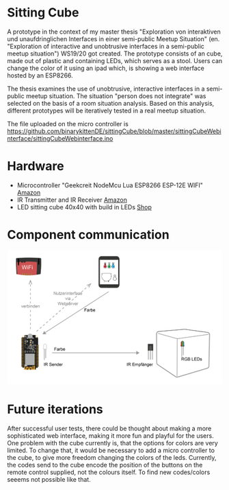 # Sitting Cube
A prototype in the context of my master thesis "Exploration von interaktiven und unaufdringlichen Interfaces in einer semi-public Meetup Situation" (en. "Exploration of interactive and unobtrusive interfaces in a semi-public meetup situation") WS19/20 got created.
The prototype consists of an cube, made out of plastic and containing LEDs, which serves as a stool. Users can change the color of it using an ipad which, is showing a web interface hosted by an ESP8266.

The thesis examines the use of unobtrusive, interactive interfaces in a semi-public meetup situation. The situation "person does not integrate" was selected on the basis of a room situation analysis. Based on this analysis, different prototypes will be iteratively tested in a real meetup situation.

The file uploaded on the micro controller is https://github.com/binarykittenDE/sittingCube/blob/master/sittingCubeWebinterface/sittingCubeWebinterface.ino

# Hardware
- Microcontroller "Geekcreit NodeMcu Lua ESP8266 ESP-12E WIFI" [Amazon](https://www.amazon.de/gp/product/B018E741G4/ref=ppx_yo_dt_b_asin_title_o05_s00?ie=UTF8&psc=1)
- IR Transmitter and IR Receiver [Amazon](https://www.amazon.de/gp/product/B07BFNGF53/ref=ppx_yo_dt_b_asin_title_o01_s00?ie=UTF8&psc=1)
- LED sitting cube 40x40 with build in LEDs [Shop](https://www.pkgreen.de/products/40cm-led-wurfel-sitz-hocker)

# Component communication
![component overview graphic](img/sitting_cube_communication_schaubild-01.png)

# Future iterations
After successful user tests, there could be thought about making a more sophisticated web interface, making it more fun and playful for the users. One problem with the cube currently is, that the options for colors are very limited. 
To change that, it would be necessary to add a micro controller to the cube, to give more freedom changing the colors of the leds. Currently, the codes send to the cube encode the position of the buttons on the remote control supplied, not the colours itself. To find new codes/colors seeems not possible like that.
